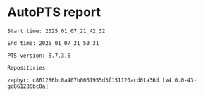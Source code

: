 # AutoPTS report

    Start time: 2025_01_07_21_42_32

    End time: 2025_01_07_21_50_31

    PTS version: 8.7.3.6

    Repositories:

	zephyr: c861286bc0a407b0061955d3f151120acd01a36d [v4.0.0-43-gc861286bc0a]

